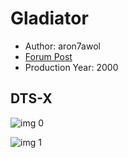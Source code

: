 # Gladiator

* Author: aron7awol
* [Forum Post](https://www.avsforum.com/threads/bass-eq-for-filtered-movies.2995212/post-56788070)
* Production Year: 2000

## DTS-X

![img 0](https://i.imgur.com/3WQUWz7.jpg)

![img 1](https://i.imgur.com/ThEQLjr.jpg)

